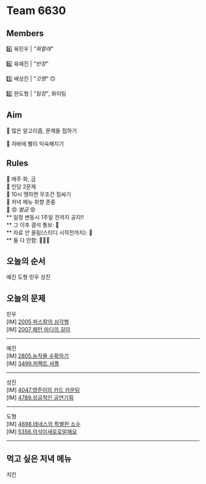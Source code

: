 # Team 6630

## Members
:six:   육민우 | *"뭐할래"*

:six:   육예진 | *"반장"*

:three: 배성진 | *"깃짱"*  🙃

:zero:  한도형 | *"팀장"*,  화이팅

## Aim
:dart: 많은 알고리즘, 문제들 접하기

:dart: 자바에 빨리 익숙해지기

## Rules
:pushpin: 매주 화, 금  
:pushpin: 인당 2문제  
:pushpin: 10시 땡하면 무조건 짐싸기  
:pushpin: 저녁 메뉴 취향 존중  
:pushpin: :rage: *벌금* :rage:  
** 일정 변동시 1주일 전까지 공지!!  
** 그 이후 결석 통보: :money_with_wings:  
** 자료 안 올림(스터디 시작전까지): :money_with_wings:    
** 둘 다 안함: :money_with_wings::money_with_wings::money_with_wings:    

## 오늘의 순서
예진
도형
민우
성진
## 오늘의 문제
민우  
[IM] [2005 파스칼의 삼각형](https://swexpertacademy.com/main/code/problem/problemDetail.do?contestProbId=AV5P0-h6Ak4DFAUq)  
[IM] [2007 패턴 마디의 길이](https://swexpertacademy.com/main/code/problem/problemDetail.do?contestProbId=AV5P1kNKAl8DFAUq)

___
예진  
[IM] [2805.농작물 수확하기](https://swexpertacademy.com/main/code/problem/problemDetail.do?contestProbId=AV7GLXqKAWYDFAXB)  
[IM] [3499.퍼펙트 셔플](https://swexpertacademy.com/main/code/problem/problemDetail.do?contestProbId=AWGsRbk6AQIDFAVW)
___
성진  
[IM] [4047.영준이의 카드 카운팅](https://swexpertacademy.com/main/code/problem/problemDetail.do?contestProbId=AWIsY84KEPMDFAWN)  
[IM] [4789.성공적인 공연기획](https://www.google.com/url?q=https://swexpertacademy.com/main/code/problem/problemDetail.do?contestProbId%3DAWS2dSgKA8MDFAVT&sa=D&source=editors&ust=1676883876182957&usg=AOvVaw2xmRlRaBwVaHVe4cBqCCL3)

___
도형  
[IM] [4698.테네스의 특별한 소수](https://www.google.com/url?q=https://swexpertacademy.com/main/code/problem/problemDetail.do?contestProbId%3DAWS2dSgKA8MDFAVT&sa=D&source=editors&ust=1676883876182957&usg=AOvVaw2xmRlRaBwVaHVe4cBqCCL3)  
[IM] [5356.의석이세로로말해요](https://www.google.com/url?q=https://swexpertacademy.com/main/code/problem/problemDetail.do?contestProbId%3DAWRuoqCKkE0DFAXt%26categoryId%3DAWRuoqCKkE0DFAXt%26categoryType%3DCODE%26problemTitle%3D%25ED%2585%258C%25EB%2584%25A4%25EC%258A%25A4%26orderBy%3DFIRST_REG_DATETIME%26selectCodeLang%3DALL%26select-1%3D%26pageSize%3D10%26pageIndex%3D1&sa=D&source=editors&ust=1676883876183111&usg=AOvVaw0oZhQu3iCUsCrOTpQSyPs-)
___

## 먹고 싶은 저녁 메뉴
치킨

